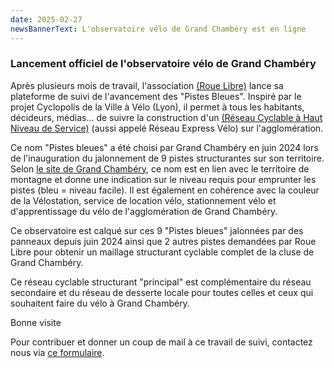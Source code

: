 ```yaml
---
date: 2025-02-27
newsBannerText: L'observatoire vélo de Grand Chambéry est en ligne 
---
```


### Lancement officiel de l'observatoire vélo de Grand Chambéry
Après plusieurs mois de travail, l'association [(Roue Libre)](https://rouelibre.net/) lance sa plateforme de suivi de l'avancement des "Pistes Bleues". Inspiré par le projet Cyclopolis de la Ville à Vélo (Lyon), il permet à tous les habitants, décideurs, médias... de suivre la construction d'un [(Réseau Cyclable à Haut Niveau de Service)](/blog/reseauchns) (aussi appelé Réseau Express Vélo) sur l'agglomération.

Ce nom "Pistes bleues" a été choisi par Grand Chambéry en juin 2024 lors de l'inauguration du jalonnement de 9 pistes structurantes sur son territoire. Selon [le site de Grand Chambéry](https://www.grandchambery.fr/toutes-les-actualites/les-pistes-bleues), ce nom est en lien avec le territoire de montagne et donne une indication sur le niveau requis pour emprunter les pistes (bleu = niveau facile). Il est également en cohérence avec la couleur de la Vélostation, service de location vélo, stationnement vélo et d'apprentissage du vélo de l'agglomération de Grand Chambéry.

Ce observatoire est calqué sur ces 9 "Pistes bleues" jalonnées par des panneaux depuis juin 2024 ainsi que 2 autres pistes demandées par Roue Libre pour obtenir un maillage structurant cyclable complet de la cluse de Grand Chambéry.

Ce réseau cyclable structurant "principal" est complémentaire du réseau secondaire et du réseau de desserte locale pour toutes celles et ceux qui souhaitent faire du vélo à Grand Chambéry.

Bonne visite

Pour contribuer et donner un coup de mail à ce travail de suivi, contactez nous via [ce formulaire](https://framaforms.org/observatoire-pistes-bleues-roue-libre-1738778551).